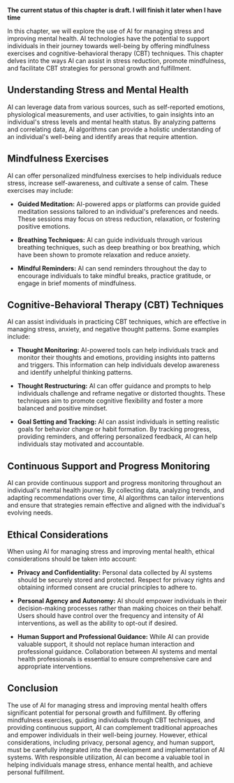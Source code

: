 **The current status of this chapter is draft. I will finish it later when I have time**

In this chapter, we will explore the use of AI for managing stress and improving mental health. AI technologies have the potential to support individuals in their journey towards well-being by offering mindfulness exercises and cognitive-behavioral therapy (CBT) techniques. This chapter delves into the ways AI can assist in stress reduction, promote mindfulness, and facilitate CBT strategies for personal growth and fulfillment.

Understanding Stress and Mental Health
--------------------------------------

AI can leverage data from various sources, such as self-reported emotions, physiological measurements, and user activities, to gain insights into an individual's stress levels and mental health status. By analyzing patterns and correlating data, AI algorithms can provide a holistic understanding of an individual's well-being and identify areas that require attention.

Mindfulness Exercises
---------------------

AI can offer personalized mindfulness exercises to help individuals reduce stress, increase self-awareness, and cultivate a sense of calm. These exercises may include:

* **Guided Meditation:** AI-powered apps or platforms can provide guided meditation sessions tailored to an individual's preferences and needs. These sessions may focus on stress reduction, relaxation, or fostering positive emotions.

* **Breathing Techniques:** AI can guide individuals through various breathing techniques, such as deep breathing or box breathing, which have been shown to promote relaxation and reduce anxiety.

* **Mindful Reminders:** AI can send reminders throughout the day to encourage individuals to take mindful breaks, practice gratitude, or engage in brief moments of mindfulness.

Cognitive-Behavioral Therapy (CBT) Techniques
---------------------------------------------

AI can assist individuals in practicing CBT techniques, which are effective in managing stress, anxiety, and negative thought patterns. Some examples include:

* **Thought Monitoring:** AI-powered tools can help individuals track and monitor their thoughts and emotions, providing insights into patterns and triggers. This information can help individuals develop awareness and identify unhelpful thinking patterns.

* **Thought Restructuring:** AI can offer guidance and prompts to help individuals challenge and reframe negative or distorted thoughts. These techniques aim to promote cognitive flexibility and foster a more balanced and positive mindset.

* **Goal Setting and Tracking:** AI can assist individuals in setting realistic goals for behavior change or habit formation. By tracking progress, providing reminders, and offering personalized feedback, AI can help individuals stay motivated and accountable.

Continuous Support and Progress Monitoring
------------------------------------------

AI can provide continuous support and progress monitoring throughout an individual's mental health journey. By collecting data, analyzing trends, and adapting recommendations over time, AI algorithms can tailor interventions and ensure that strategies remain effective and aligned with the individual's evolving needs.

Ethical Considerations
----------------------

When using AI for managing stress and improving mental health, ethical considerations should be taken into account:

* **Privacy and Confidentiality:** Personal data collected by AI systems should be securely stored and protected. Respect for privacy rights and obtaining informed consent are crucial principles to adhere to.

* **Personal Agency and Autonomy:** AI should empower individuals in their decision-making processes rather than making choices on their behalf. Users should have control over the frequency and intensity of AI interventions, as well as the ability to opt-out if desired.

* **Human Support and Professional Guidance:** While AI can provide valuable support, it should not replace human interaction and professional guidance. Collaboration between AI systems and mental health professionals is essential to ensure comprehensive care and appropriate interventions.

Conclusion
----------

The use of AI for managing stress and improving mental health offers significant potential for personal growth and fulfillment. By offering mindfulness exercises, guiding individuals through CBT techniques, and providing continuous support, AI can complement traditional approaches and empower individuals in their well-being journey. However, ethical considerations, including privacy, personal agency, and human support, must be carefully integrated into the development and implementation of AI systems. With responsible utilization, AI can become a valuable tool in helping individuals manage stress, enhance mental health, and achieve personal fulfillment.
